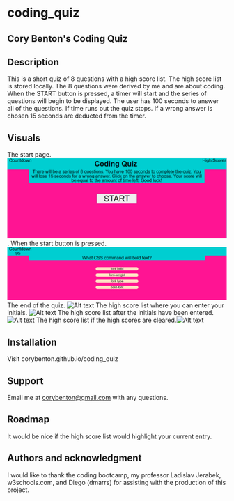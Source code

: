 # coding_quiz
## Cory Benton's Coding Quiz

## Description
This is a short quiz of 8 questions with a high score list.  The high score list is stored locally.  The 8 questions were derived by me and are about coding.  When the START button is pressed, a timer will start and the series of questions will begin to be displayed.  The user has 100 seconds to answer all of the questions.  If time runs out the quiz stops.  If a wrong answer is chosen 15 seconds are deducted from the timer.

## Visuals
The start page.![Alt text](images/Screenshot%202023-04-26%20103153.png).  When the start button is pressed.![Alt text](images/Screenshot%202023-04-26%20103211.png) The end of the quiz. ![Alt text](../../../OneDrive/Pictures/Screenshots/Screenshot%202023-04-26%20103240.png) The high score list where you can enter your initials. ![Alt text](../../../OneDrive/Pictures/Screenshots/Screenshot%202023-04-26%20103253.png) The high score list after the initials have been entered. ![Alt text](../../../OneDrive/Pictures/Screenshots/Screenshot%202023-04-26%20103308.png) The high score list if the high scores are cleared.![Alt text](../../../OneDrive/Pictures/Screenshots/Screenshot%202023-04-26%20103323.png)

## Installation
Visit corybenton.github.io/coding_quiz

## Support
Email me at corybenton@gmail.com with any questions.

## Roadmap
It would be nice if the high score list would highlight your current entry.

## Authors and acknowledgment
I would like to thank the coding bootcamp, my professor Ladislav Jerabek, w3schools.com, and Diego (dmarrs) for assisting with the production of this project.


